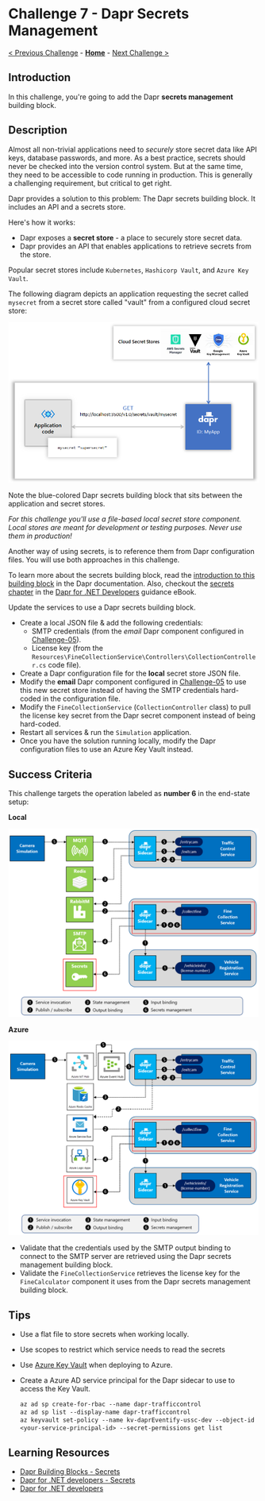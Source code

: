 # Challenge 7 - Dapr Secrets Management

[< Previous Challenge](./Challenge-06.md) - **[Home](../README.md)** - [Next Challenge >](./Challenge-08.md)

## Introduction

In this challenge, you're going to add the Dapr **secrets management** building block.

## Description

Almost all non-trivial applications need to _securely_ store secret data like API keys, database passwords, and more. As a best practice, secrets should never be checked into the version control system. But at the same time, they need to be accessible to code running in production. This is generally a challenging requirement, but critical to get right.

Dapr provides a solution to this problem: The Dapr secrets building block. It includes an API and a secrets store.

Here's how it works:

- Dapr exposes a **secret store** - a place to securely store secret data.
- Dapr provides an API that enables applications to retrieve secrets from the store.

Popular secret stores include `Kubernetes`, `Hashicorp Vault`, and `Azure Key Vault`.

The following diagram depicts an application requesting the secret called `mysecret` from a secret store called "vault" from a configured cloud secret store:

<img src="../images/Challenge-07/secrets_cloud_stores.png" style="zoom:67%;" />

Note the blue-colored Dapr secrets building block that sits between the application and secret stores.

_For this challenge you'll use a file-based local secret store component. Local stores are meant for development or testing purposes. Never use them in production!_

Another way of using secrets, is to reference them from Dapr configuration files. You will use both approaches in this challenge.

To learn more about the secrets building block, read the [introduction to this building block](https://docs.dapr.io/developing-applications/building-blocks/secrets/) in the Dapr documentation. Also, checkout the [secrets chapter](https://docs.microsoft.com/dotnet/architecture/dapr-for-net-developers/secrets) in the [Dapr for .NET Developers](https://docs.microsoft.com/dotnet/architecture/dapr-for-net-developers/) guidance eBook.

Update the services to use a Dapr secrets building block.

- Create a local JSON file & add the following credentials:
  - SMTP credentials (from the _email_ Dapr component configured in [Challenge-05](./Challenge-05.md)).
  - License key (from the `Resources\FineCollectionService\Controllers\CollectionController.cs` code file).
- Create a Dapr configuration file for the **local** secret store JSON file.
- Modify the **email** Dapr component configured in [Challenge-05](./Challenge-05.md) to use this new secret store instead of having the SMTP credentials hard-coded in the configuration file.
- Modify the `FineCollectionService` (`CollectionController` class) to pull the license key secret from the Dapr secret component instead of being hard-coded.
- Restart all services & run the `Simulation` application.
- Once you have the solution running locally, modify the Dapr configuration files to use an Azure Key Vault instead.

## Success Criteria

This challenge targets the operation labeled as **number 6** in the end-state setup:

**Local**

<img src="../images/Challenge-07/secrets-management-operation.png" style="zoom: 67%;" />

**Azure**

<img src="../images/Challenge-07/secrets-management-operation-azure.png" style="zoom: 67%;" />

- Validate that the credentials used by the SMTP output binding to connect to the SMTP server are retrieved using the Dapr secrets management building block.
- Validate the `FineCollectionService` retrieves the license key for the `FineCalculator` component it uses from the Dapr secrets management building block.

## Tips

- Use a flat file to store secrets when working locally.
- Use scopes to restrict which service needs to read the secrets
- Use [Azure Key Vault](https://docs.microsoft.com/en-us/azure/key-vault/general/) when deploying to Azure.
- Create a Azure AD service principal for the Dapr sidecar to use to access the Key Vault.

  ```shell
  az ad sp create-for-rbac --name dapr-trafficcontrol
  az ad sp list --display-name dapr-trafficcontrol
  az keyvault set-policy --name kv-daprEventify-ussc-dev --object-id <your-service-principal-id> --secret-permissions get list
  ```

## Learning Resources

- [Dapr Building Blocks - Secrets](https://docs.dapr.io/developing-applications/building-blocks/secrets/)
- [Dapr for .NET developers - Secrets](https://docs.microsoft.com/dotnet/architecture/dapr-for-net-developers/secrets)
- [Dapr for .NET developers](https://docs.microsoft.com/dotnet/architecture/dapr-for-net-developers/)

